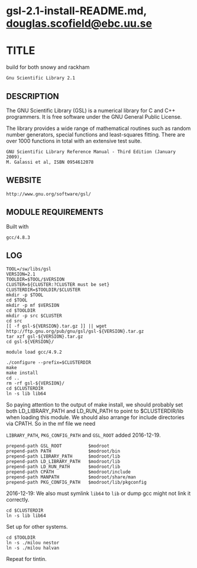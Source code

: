 # gsl-2.1-install-README.md, douglas.scofield@ebc.uu.se

TITLE
=====

build for both snowy and rackham


    Gnu Scientific Library 2.1

DESCRIPTION
-----------

The GNU Scientific Library (GSL) is a numerical library for C and C++
programmers. It is free software under the GNU General Public License.

The library provides a wide range of mathematical routines such as random
number generators, special functions and least-squares fitting. There are over
1000 functions in total with an extensive test suite.

    GNU Scientific Library Reference Manual - Third Edition (January 2009),
    M. Galassi et al, ISBN 0954612078

WEBSITE
-------

    http://www.gnu.org/software/gsl/

MODULE REQUIREMENTS
-------------------

Built with

    gcc/4.8.3


LOG
---

    TOOL=/sw/libs/gsl
    VERSION=2.1
    TOOLDIR=$TOOL/$VERSION
    CLUSTER=${CLUSTER:?CLUSTER must be set}
    CLUSTERDIR=$TOOLDIR/$CLUSTER
    mkdir -p $TOOL
    cd $TOOL
    mkdir -p mf $VERSION
    cd $TOOLDIR
    mkdir -p src $CLUSTER 
    cd src
    [[ -f gsl-${VERSION}.tar.gz ]] || wget http://ftp.gnu.org/pub/gnu/gsl/gsl-${VERSION}.tar.gz
    tar xzf gsl-${VERSION}.tar.gz 
    cd gsl-${VERSION}/

    module load gcc/4.9.2

    ./configure --prefix=$CLUSTERDIR
    make
    make install
    cd ..
    rm -rf gsl-${VERSION}/
    cd $CLUSTERDIR
    ln -s lib lib64

So paying attention to the output of make install, we should probably set both
LD_LIBRARY_PATH and LD_RUN_PATH to point to $CLUSTERDIR/lib when loading this 
module.  We should also arrange for include directories via CPATH.  So in the
mf file we need

`LIBRARY_PATH`, `PKG_CONFIG_PATH` and `GSL_ROOT` added 2016-12-19.

    prepend-path GSL_ROOT          $modroot
    prepend-path PATH              $modroot/bin
    prepend-path LIBRARY_PATH      $modroot/lib
    prepend-path LD_LIBRARY_PATH   $modroot/lib
    prepend-path LD_RUN_PATH       $modroot/lib
    prepend-path CPATH             $modroot/include
    prepend-path MANPATH           $modroot/share/man
    prepend-path PKG_CONFIG_PATH   $modroot/lib/pkgconfig

2016-12-19: We also must symlink `lib64` to `lib` or dump gcc might not link it correctly.

    cd $CLUSTERDIR
    ln -s lib lib64

Set up for other systems.

    cd $TOOLDIR
    ln -s ./milou nestor
    ln -s ./milou halvan

Repeat for tintin.

